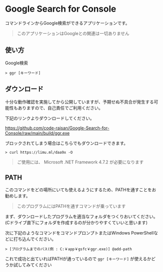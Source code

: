 # Google Search for Console
コマンドラインからGoogle検索ができるアプリケーションです。
> このアプリケーションはGoogleとの関連は一切ありません

## 使い方
Google検索
```
> ggr [キーワード]
```

## ダウンロード

十分な動作確認を実施してから公開していますが、予期せぬ不具合が発生する可能性もありますので、自己責任でご利用ください。


下記のリンクよりダウンロードしてください。

https://github.com/code-raisan/Google-Search-for-Console/raw/main/build/ggr.exe

ブロックされてしまう場合はこちらでもダウンロードできます。
```
> curl https://limu.ml/daa9x -O
```
> ご使用には、 Microsoft .NET Framework 4.7.2 が必要になります


## PATH
このコマンドをどの場所にいても使えるようにするため、PATHを通すことをお勧めします。
> このプログラムにはPATHを通すコマンドが乗っています


まず、ダウンロードしたプログラムを適当なフォルダをつくりおいてください。(Cドライブ直下にフォルダを作成するのが分かりやすくていいと思います)

次に下記のようなコマンドをコマンドプロンプトまたはWindows PowerShellなどに打ち込んでください。
```
> [プログラムまでのパス(例 : C:￥app￥gsfc￥ggr.exe)] @add-path
```
これで成功と出ていればPATHが通っているので ` ggr [キーワード] ` が使えるかどうか試してみてください

